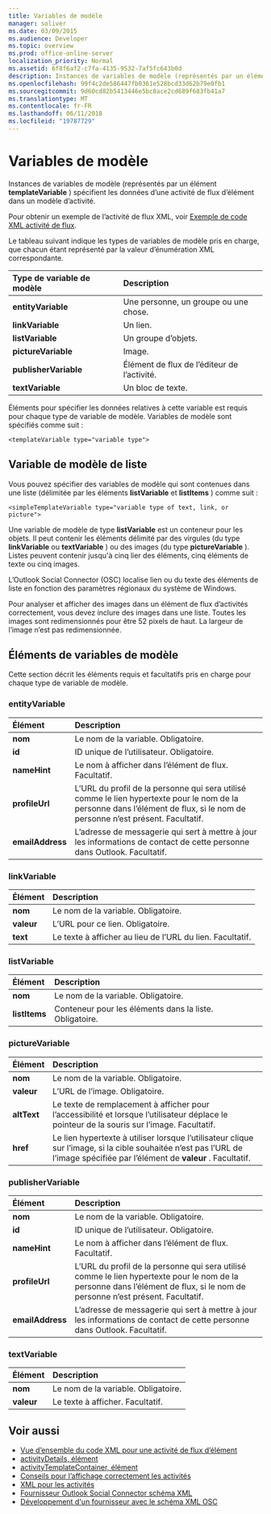 ```yaml
---
title: Variables de modèle
manager: soliver
ms.date: 03/09/2015
ms.audience: Developer
ms.topic: overview
ms.prod: office-online-server
localization_priority: Normal
ms.assetid: 6f8f6af2-c7fa-4135-9532-7af5fc643b0d
description: Instances de variables de modèle (représentés par un élément templateVariable) spécifient les données d’une activité de flux d’élément dans un modèle d’activité.
ms.openlocfilehash: 99f4c2de586447fb0361e528bcd33d62b79e0fb1
ms.sourcegitcommit: 9d60cd82b5413446e5bc8ace2cd689f683fb41a7
ms.translationtype: MT
ms.contentlocale: fr-FR
ms.lasthandoff: 06/11/2018
ms.locfileid: "19787729"
---
```

# <a name="template-variables"></a>Variables de modèle

Instances de variables de modèle (représentés par un élément **templateVariable** ) spécifient les données d’une activité de flux d’élément dans un modèle d’activité. 
  
Pour obtenir un exemple de l’activité de flux XML, voir [Exemple de code XML activité de flux](activity-feed-xml-example.md).

Le tableau suivant indique les types de variables de modèle pris en charge, que chacun étant représenté par la valeur d’énumération XML correspondante.
  
|**Type de variable de modèle**|**Description**|
|:-----|:-----|
|**entityVariable** <br/> |Une personne, un groupe ou une chose.  <br/> |
|**linkVariable** <br/> |Un lien.  <br/> |
|**listVariable** <br/> |Un groupe d’objets.  <br/> |
|**pictureVariable** <br/> |Image.  <br/> |
|**publisherVariable** <br/> |Élément de flux de l’éditeur de l’activité.  <br/> |
|**textVariable** <br/> |Un bloc de texte.  <br/> |
   
Éléments pour spécifier les données relatives à cette variable est requis pour chaque type de variable de modèle. Variables de modèle sont spécifiés comme suit :
  
`<templateVariable type="variable type">`
  
## <a name="list-template-variable"></a>Variable de modèle de liste

Vous pouvez spécifier des variables de modèle qui sont contenues dans une liste (délimitée par les éléments **listVariable** et **listItems** ) comme suit : 
  
`<simpleTemplateVariable type="variable type of text, link, or picture">`
  
Une variable de modèle de type **listVariable** est un conteneur pour les objets. Il peut contenir les éléments délimité par des virgules (du type **linkVariable** ou **textVariable** ) ou des images (du type **pictureVariable** ). Listes peuvent contenir jusqu'à cinq lier des éléments, cinq éléments de texte ou cinq images. 
  
L’Outlook Social Connector (OSC) localise lien ou du texte des éléments de liste en fonction des paramètres régionaux du système de Windows.
  
Pour analyser et afficher des images dans un élément de flux d’activités correctement, vous devez inclure des images dans une liste. Toutes les images sont redimensionnés pour être 52 pixels de haut. La largeur de l’image n’est pas redimensionnée.
  
## <a name="template-variable-elements"></a>Éléments de variables de modèle

Cette section décrit les éléments requis et facultatifs pris en charge pour chaque type de variable de modèle.
  
### <a name="entityvariable"></a>entityVariable

|**Élément**|**Description**|
|:-----|:-----|
|**nom** <br/> |Le nom de la variable. Obligatoire.  <br/> |
|**id** <br/> |ID unique de l’utilisateur. Obligatoire.  <br/> |
|**nameHint** <br/> |Le nom à afficher dans l’élément de flux. Facultatif.  <br/> |
|**profileUrl** <br/> |L’URL du profil de la personne qui sera utilisé comme le lien hypertexte pour le nom de la personne dans l’élément de flux, si le nom de personne n’est présent. Facultatif.  <br/> |
|**emailAddress** <br/> |L’adresse de messagerie qui sert à mettre à jour les informations de contact de cette personne dans Outlook. Facultatif.  <br/> |
   
### <a name="linkvariable"></a>linkVariable

|**Élément**|**Description**|
|:-----|:-----|
|**nom** <br/> |Le nom de la variable. Obligatoire.  <br/> |
|**valeur** <br/> |L’URL pour ce lien. Obligatoire.  <br/> |
|**text** <br/> |Le texte à afficher au lieu de l’URL du lien. Facultatif.  <br/> |
   
### <a name="listvariable"></a>listVariable

|**Élément**|**Description**|
|:-----|:-----|
|**nom** <br/> |Le nom de la variable. Obligatoire.  <br/> |
|**listItems** <br/> |Conteneur pour les éléments dans la liste. Obligatoire.  <br/> |
   
### <a name="picturevariable"></a>pictureVariable

|**Élément**|**Description**|
|:-----|:-----|
|**nom** <br/> |Le nom de la variable. Obligatoire.  <br/> |
|**valeur** <br/> |L’URL de l’image. Obligatoire.  <br/> |
|**altText** <br/> |Le texte de remplacement à afficher pour l’accessibilité et lorsque l’utilisateur déplace le pointeur de la souris sur l’image. Facultatif.  <br/> |
|**href** <br/> |Le lien hypertexte à utiliser lorsque l’utilisateur clique sur l’image, si la cible souhaitée n’est pas l’URL de l’image spécifiée par l’élément de **valeur** . Facultatif.  <br/> |
   
### <a name="publishervariable"></a>publisherVariable

|**Élément**|**Description**|
|:-----|:-----|
|**nom** <br/> |Le nom de la variable. Obligatoire.  <br/> |
|**id** <br/> |ID unique de l’utilisateur. Obligatoire.  <br/> |
|**nameHint** <br/> |Le nom à afficher dans l’élément de flux. Facultatif.  <br/> |
|**profileUrl** <br/> |L’URL du profil de la personne qui sera utilisé comme le lien hypertexte pour le nom de la personne dans l’élément de flux, si le nom de personne n’est présent. Facultatif.  <br/> |
|**emailAddress** <br/> |L’adresse de messagerie qui sert à mettre à jour les informations de contact de cette personne dans Outlook. Facultatif.  <br/> |
   
### <a name="textvariable"></a>textVariable

|**Élément**|**Description**|
|:-----|:-----|
|**nom** <br/> |Le nom de la variable. Obligatoire.  <br/> |
|**valeur** <br/> |Le texte à afficher. Facultatif.  <br/> |
   
## <a name="see-also"></a>Voir aussi

- [Vue d’ensemble du code XML pour une activité de flux d’élément](overview-of-xml-for-an-activity-feed-item.md)  
- [activityDetails, élément](activitydetails-element.md)  
- [activityTemplateContainer, élément](activitytemplatecontainer-element.md)  
- [Conseils pour l’affichage correctement les activités](guidelines-for-properly-displaying-activities.md)  
- [XML pour les activités](xml-for-activities.md)  
- [Fournisseur Outlook Social Connector schéma XML](outlook-social-connector-provider-xml-schema.md)
- [Développement d'un fournisseur avec le schéma XML OSC](developing-a-provider-with-the-osc-xml-schema.md)

